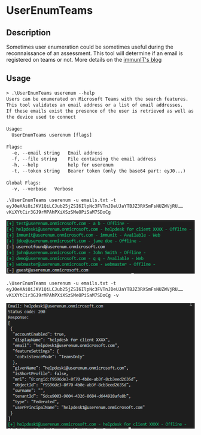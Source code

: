 # UserEnumTeams

## Description

Sometimes user enumeration could be sometimes useful during the reconnaissance of an assessment. This tool will determine if an email is registered on teams or not. More details on the [immunIT's blog](https://www.immunit.ch/blog/2021/07/05/microsoft-teams-user-enumeration/)

## Usage

```
> .\UserEnumTeams userenum --help
Users can be enumerated on Microsoft Teams with the search features.
This tool validates an email address or a list of email addresses.
If these emails exist the presence of the user is retrieved as well as the device used to connect

Usage:
  UserEnumTeams userenum [flags]

Flags:
  -e, --email string   Email address
  -f, --file string    File containing the email address
  -h, --help           help for userenum
  -t, --token string   Bearer token (only the base64 part: eyJ0...)

Global Flags:
  -v, --verbose   Verbose
```

```
.\UserEnumTeams userenum -u emails.txt -t eyJ0eXAiOiJKV1QiLCJub25jZSI6IlpNc3FVTnJDeUJaYTBJZ3RXSmFsNUZWVjRU……vKiXYtCir3GJ9rMPAhPXiXSzSMeOPiSaM7SDoCg
```

![User enumeration](./images/enumeration-users.png)

```
.\UserEnumTeams userenum -u emails.txt -t eyJ0eXAiOiJKV1QiLCJub25jZSI6IlpNc3FVTnJDeUJaYTBJZ3RXSmFsNUZWVjRU……vKiXYtCir3GJ9rMPAhPXiXSzSMeOPiSaM7SDoCg -v
```

![User enumeration verbose](./images/enumeration-users-verbose.png)
